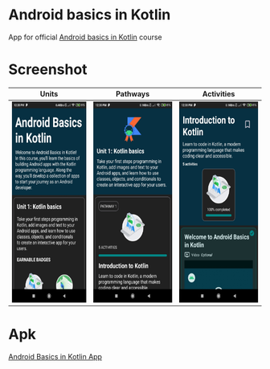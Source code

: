 # Android basics in Kotlin

App for official [Android basics in Kotlin](https://developer.android.com/courses/android-basics-kotlin/course) course

# Screenshot

| Units | Pathways | Activities |
|-------|----------|------------|
| <img src="/readme/screenshot-1.jpg" alt="screenshot-units" height="400"/> | <img src="/readme/screenshot-2.jpg" alt="screenshot-pathways" height="400"/> | <img src="/readme/screenshot-3.jpg" alt="screenshot-activities" height="400"/> |


# Apk

[Android Basics in Kotlin App](https://github.com/aungk000/android-basics-in-kotlin/blob/main/readme/app-debug.apk)
